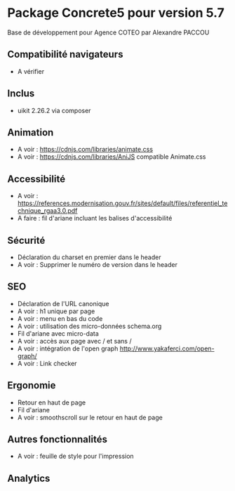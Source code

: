 Package Concrete5 pour version 5.7
=============
Base de développement pour Agence COTEO par Alexandre PACCOU

Compatibilité navigateurs
-------------------------
* A vérifier

Inclus
------
* uikit 2.26.2 via composer

Animation
---------------------
* A voir : https://cdnjs.com/libraries/animate.css
* A voir : https://cdnjs.com/libraries/AniJS compatible Animate.css

Accessibilité
---------------------
* A voir : https://references.modernisation.gouv.fr/sites/default/files/referentiel_technique_rgaa3.0.pdf
* A faire : fil d'ariane incluant les balises d'accessibilité

Sécurité
---------------------
* Déclaration du charset en premier dans le header
* A voir : Supprimer le numéro de version dans le header

SEO
---------------------
* Déclaration de l'URL canonique
* A voir : h1 unique par page
* A voir : menu en bas du code
* A voir : utilisation des micro-données schema.org
* Fil d'ariane avec micro-data
* A voir : accès aux page avec / et sans /
* A voir : intégration de l'open graph http://www.yakaferci.com/open-graph/
* A voir : Link checker

Ergonomie
---------------------
* Retour en haut de page
* Fil d'ariane
* A voir : smoothscroll sur le retour en haut de page

Autres fonctionnalités
---------------------
* A voir : feuille de style pour l'impression

Analytics
---------------------
